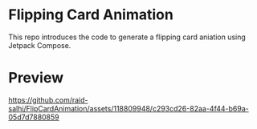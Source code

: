 # Flipping Card Animation
This repo introduces the code to generate a flipping card aniation using Jetpack Compose.

# Preview
https://github.com/raid-salhi/FlipCardAnimation/assets/118809948/c293cd26-82aa-4f44-b69a-05d7d7880859


